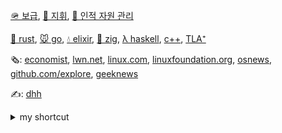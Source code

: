 [🪖 보급](https://github.com/rurumimic/supply), [🫡 지휘](https://github.com/rurumimic/directing), [👷 인적 자원 관리](https://github.com/rurumimic/directing/blob/master/hr/README.md)

[🦀 rust](https://github.com/rurumimic/rust), [🐭 go](https://github.com/rurumimic/golang), [💧 elixir](https://github.com/rurumimic/elixir), [🦎 zig](https://github.com/rurumimic/zig), [λ haskell](https://github.com/rurumimic/haskell), [c++](https://github.com/rurumimic/cplusplus), [TLA⁺](https://github.com/rurumimic/tlaplus)

🗞️: [economist](https://www.economist.com/), [lwn.net](https://lwn.net/), [linux.com](https://www.linux.com/), [linuxfoundation.org](https://www.linuxfoundation.org/blog/), [osnews](https://www.osnews.com/), [github.com/explore](https://github.com/explore), [geeknews](https://news.hada.io/)

✍️: [dhh](https://world.hey.com/dhh)

<details>
    <summary>my shortcut</summary>

<br>

- [.gitignore template](https://www.toptal.com/developers/gitignore?templates=macos,windows,linux,vim,emacs,visualstudiocode): macos,windows,linux,vim,emacs,visualstudiocode
- [gists](https://gist.github.com/rurumimic)

<details>
    <summary>my repos</summary>

- [go](https://github.com/rurumimic/golang), [network](https://github.com/rurumimic/network-go), [grpc](https://github.com/rurumimic/gRPC)
- [rust](https://github.com/rurumimic/rust)
- [c++](https://github.com/rurumimic/cplusplus)
- [haskell](https://github.com/rurumimic/haskell), [lisp](https://github.com/rurumimic/lisp), [sml](https://github.com/rurumimic/sml), [julia](https://github.com/rurumimic/julia)
- [kernel](https://github.com/rurumimic/kernel), [unix](https://github.com/rurumimic/unix-v6-commentary)

</details>

<details>
    <summary>linux</summary>

- [Kernel](https://www.kernel.org/)
  - [mailing list](https://subspace.kernel.org/lists.linux.dev.html): [public-inbox archives](https://lore.kernel.org/)
  - [documentation](https://docs.kernel.org/)
  - [wikis](https://www.wiki.kernel.org/)
  - [bugzilla](https://bugzilla.kernel.org/)
  - [patchwork](https://patchwork.kernel.org/)
- [Linux Weekly News](https://lwn.net/)
- [Linux News](https://www.linux.com/)
- [Linux Foundation Blog](https://www.linuxfoundation.org/blog/)
- [OS News](https://www.osnews.com/)

</details>

<details>
    <summary>documentation styles</summary>

#### Courses

- [Technical Writing Courses for Engineers](https://developers.google.com/tech-writing) by Google

#### styles

- [Google](https://developers.google.com/style) - [word list](https://developers.google.com/style/word-list)
- [Microsoft](https://docs.microsoft.com/style-guide)
- [Apple](https://help.apple.com/applestyleguide/) - [writing](https://developer.apple.com/design/human-interface-guidelines/foundations/writing/)
- [RedHat](https://stylepedia.net) - [v5.0](https://stylepedia.net/style/5.0/)
- [The Chicago Manual of Style](https://www.chicagomanualofstyle.org): $41/year
- [Merriam-Webster](https://www.merriam-webster.com)
  
#### reference

- XCode: [Markup Formatting Reference](https://developer.apple.com/library/archive/documentation/Xcode/Reference/xcode_markup_formatting_ref/index.html#//apple_ref/doc/uid/TP40016497)

#### templates

- [.gitignore](https://www.toptal.com/developers/gitignore)
- [readme](https://readme.so/editor)

</details>

<details>
    <summary>editor</summary>

- [emacs wiki](https://www.emacswiki.org/emacs?interface=en)
- [fonts](https://www.programmingfonts.org/)
  - [Hack](https://github.com/ryanoasis/nerd-fonts/tree/master/patched-fonts/Hack)
  - [Hasklig](https://github.com/i-tu/Hasklig): `editor.fontWeight: 500`
  - [MesloLGS NF](https://github.com/romkatv/powerlevel10k#manual-font-installation)
  - [Cartograph CF](https://connary.com/cartograph.html): $50
- vim
  - [pink moon](https://vimcolorschemes.com/sts10/vim-pink-moon)
- vscode
  - [monokai pro](https://marketplace.visualstudio.com/items?itemName=monokai.theme-monokai-pro-vscode)
  - [kary pro colors](https://marketplace.visualstudio.com/items?itemName=karyfoundation.theme-karyfoundation-themes)
  - [noctis](https://vscodethemes.com/e/liviuschera.noctis/noctis?language=javascript)
  - [zenburn dark matter](https://vscodethemes.com/e/nicola-granata.zenburn-dark-matter/zenburn-dark-matter-anthracite-komodo?language=javascript)
- xcode: [codetheme.net](https://www.codethemes.net/themes/popular/dark)
  - save: `/Users/dodo/Library/Developer/Xcode/UserData/FontAndColorThemes`
  - [Ego 2](https://www.codethemes.net/theme/ego_2)
  - [Mangold](https://www.codethemes.net/theme/mangold)

</details>

</details>
